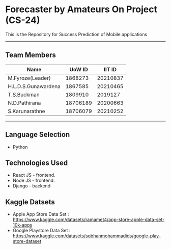 # Forecaster by Amateurs On Project (CS-24)

This is the Repository for  Success Prediction of  Mobile applications

***
## Team Members 

|Name|UoW ID|IIT ID|
|----|----|----|
|M.Fyroze(Leader)|1868273|20210837|
|H.L.D.S.Gunawardena|1867585|20210465|
|T.S.Buckman|1809910|2019127|
|N.D.Pathirana|18706189|20200663|
|S.Karunarathne|18706079|20210252|
***

## Language Selection

* Python 

## Technologies Used

* React JS - frontend. 
* Node JS - frontend. 
* Django - backend 

## Kaggle Datsets 

* Apple App Store Data Set : https://www.kaggle.com/datasets/ramamet4/app-store-apple-data-set-10k-apps
* Google Playstore Data Set : https://www.kaggle.com/datasets/sobhanmohammadids/google-play-store-dataset

